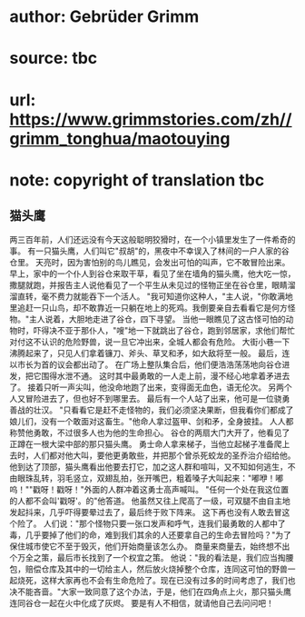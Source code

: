 # author: Gebrüder Grimm
# source: tbc
# url: https://www.grimmstories.com/zh//grimm_tonghua/maotouying
# note: copyright of translation tbc

## 猫头鹰 

两三百年前，人们还远没有今天这般聪明狡猾时，在一个小镇里发生了一件希奇的事。
有一只猫头鹰，人们叫它"叔胡"的，黑夜中不幸误入了林间的一户人家的谷仓里。
天亮时，因为害怕别的鸟儿瞧见，会发出可怕的叫声，它不敢冒险出来。
早上，家中的一个仆人到谷仓来取干草，看见了坐在墙角的猫头鹰，他大吃一惊，撒腿就跑，并报告主人说他看见了一个平生从未见过的怪物正坐在谷仓里，眼睛溜溜直转，毫不费力就能吞下一个活人。
"我可知道你这种人，"主人说，"你敢满地里追赶一只山鸟，却不敢靠近一只躺在地上的死鸡。我倒要亲自去看看它是何方怪物。"主人说着，大胆地走进了谷仓，四下寻望。
当他一眼瞧见了这古怪可怕的动物时，吓得决不亚于那仆人，"嗖"地一下就跳出了谷仓，跑到邻居家，求他们帮忙对付这不认识的危险野兽，说一旦它冲出来，全城人都会有危险。
大街小巷一下沸腾起来了，只见人们拿着镰刀、斧头、草叉和矛，如大敌将至一般。
最后，连以市长为首的议会都出动了。
在广场上整队集合后，他们便浩浩荡荡地向谷仓进发，把它围得水泄不通。
这时其中最勇敢的一人走上前，漫不经心地拿着矛进去了。
接着只听一声尖叫，他没命地跑了出来，变得面无血色，语无伦次。
另两个人又冒险进去了，但也好不到哪里去。
最后有一个人站了出来，他可是一位骁勇善战的壮汉。
"只看看它是赶不走怪物的，我们必须坚决果断，但我看你们都成了娘儿们，没有一个敢面对这畜生。"他命人拿过盔甲、剑和矛，全身披挂。
人人都称赞他勇敢，不过很多人也为他的生命担心。
谷仓的两扇大门大开了，他看见了正蹲在一根大梁中部的那只猫头鹰。
勇士命人拿来梯子，当他立起梯子准备爬上去时，人们都对他大叫，要他更勇敢些，并把那个曾杀死蛟龙的圣乔治介绍给他。
他到达了顶部，猫头鹰看出他要去打它，加之这人群和喧叫，又不知如何逃生，不由眼珠乱转，羽毛竖立，双翅乱拍，张开嘴巴，粗着嗓子大叫起来："嘟咿！嘟呜！""戳呀！戳呀！"外面的人群冲着这勇士高声喊叫。
"任何一个处在我这位置的人都不会叫'戳呀'。的"他答道。
他虽然又往上爬高了一级，可双腿不由自主地发起抖来，几乎吓得要晕过去了，最后终于败下阵来。
这下再也没有人敢去冒这个险了。
人们说："那个怪物只要一张口发声和呼气，连我们最勇敢的人都中了毒，几乎要掉了他们的命，难到我们其余的人还要拿自己的生命去冒险吗？"为了保住城市使它不至于毁灭，他们开始商量该怎么办。
商量来商量去，始终想不出个万全之策，最后市长找到了一个权宜之策。
他说："我的看法是，我们应当掏腰包，赔偿仓库及其中的一切给主人，然后放火烧掉整个仓库，连同这可怕的野兽一起烧死，这样大家再也不会有生命危险了。现在已没有过多的时间考虑了，我们也决不能吝啬。"大家一致同意了这个办法，于是，他们在四角点上火，那只猫头鹰连同谷仓一起在火中化成了灰烬。
要是有人不相信，就请他自己去问问吧！
